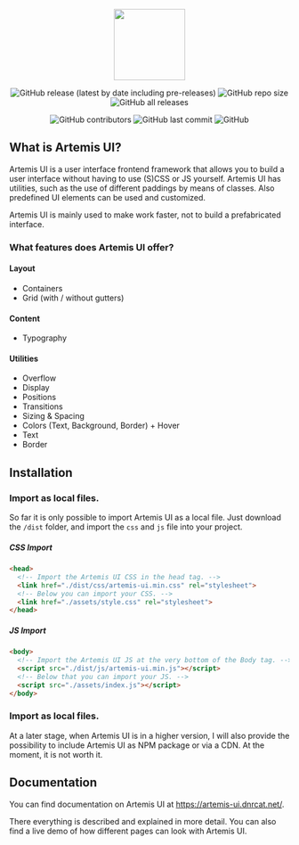 <p align="center">
  <a href="https://artemis-ui.dnrcat.net">
    <img src="https://i.imgur.com/l6N9FZZ.png" height="128">
  </a>
</p>

<p align="center">
<img alt="GitHub release (latest by date including pre-releases)" src="https://img.shields.io/github/v/release/ImDinnerCat/artemis-ui?include_prereleases&logo=github&style=for-the-badge">

<img alt="GitHub repo size" src="https://img.shields.io/github/repo-size/ImDinnerCat/artemis-ui?logo=github&style=for-the-badge">

<img alt="GitHub all releases" src="https://img.shields.io/github/downloads/ImDinnerCat/artemis-ui/total?logo=github&style=for-the-badge">

</p>

<p align="center">

<img alt="GitHub contributors" src="https://img.shields.io/github/contributors-anon/ImDinnerCat/artemis-ui?logo=github&style=for-the-badge">

<img alt="GitHub last commit" src="https://img.shields.io/github/last-commit/ImDinnerCat/artemis-ui?logo=github&style=for-the-badge">

<img alt="GitHub" src="https://img.shields.io/github/license/ImDinnerCat/artemis-ui?label=license&style=for-the-badge">

</p>



## What is Artemis UI?

Artemis UI is a user interface frontend framework that allows you to build a user interface without having to use (S)CSS or JS yourself. Artemis UI has utilities, such as the use of different paddings by means of classes. Also predefined UI elements can be used and customized.

Artemis UI is mainly used to make work faster, not to build a prefabricated interface.

### What features does Artemis UI offer?
#### Layout
- Containers
- Grid (with / without gutters)

#### Content
- Typography

#### Utilities
- Overflow
- Display
- Positions
- Transitions
- Sizing & Spacing
- Colors (Text, Background, Border) + Hover
- Text
- Border



## Installation

### Import as local files.
So far it is only possible to import Artemis UI as a local file. Just download the `/dist` folder, and import the `css` and `js` file into your project.

##### CSS Import
```html
<head>
  <!-- Import the Artemis UI CSS in the head tag. -->
  <link href="./dist/css/artemis-ui.min.css" rel="stylesheet">
  <!-- Below you can import your CSS. -->
  <link href="./assets/style.css" rel="stylesheet">
</head>
```

##### JS Import
```html
<body>
  <!-- Import the Artemis UI JS at the very bottom of the Body tag. -->
  <script src="./dist/js/artemis-ui.min.js"></script>
  <!-- Below that you can import your JS. -->
  <script src="./assets/index.js"></script>
</body>
```

### Import as local files.
At a later stage, when Artemis UI is in a higher version, I will also provide the possibility to include Artemis UI as NPM package or via a CDN. At the moment, it is not worth it.



## Documentation
You can find documentation on Artemis UI at https://artemis-ui.dnrcat.net/.

There everything is described and explained in more detail. You can also find a live demo of how different pages can look with Artemis UI.